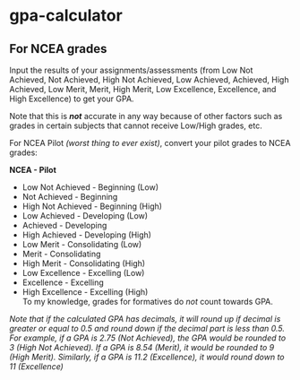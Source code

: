 # gpa-calculator
## For NCEA grades  
Input the results of your assignments/assessments (from Low Not Achieved, Not Achieved, High Not Achieved, Low Achieved, Achieved, High Achieved, Low Merit, Merit, High Merit, Low Excellence, Excellence, and High Excellence) to get your GPA.

Note that this is ***not*** accurate in any way because of other factors such as grades in certain subjects that cannot receive Low/High grades, etc.

For NCEA Pilot *(worst thing to ever exist)*, convert your pilot grades to NCEA grades:  

__**NCEA - Pilot**__  
* Low Not Achieved - Beginning (Low)  
* Not Achieved - Beginning  
* High Not Achieved - Beginning (High)  
* Low Achieved - Developing (Low)  
* Achieved - Developing  
* High Achieved - Developing (High)  
* Low Merit - Consolidating (Low)  
* Merit - Consolidating  
* High Merit - Consolidating (High)  
* Low Excellence - Excelling (Low)  
* Excellence - Excelling  
* High Excellence - Excelling (High)  
To my knowledge, grades for formatives do *not* count towards GPA.

*Note that if the calculated GPA has decimals, it will round up if decimal is greater or equal to 0.5 and round down if the decimal part is less than 0.5. For example, if a GPA is 2.75 (Not Achieved), the GPA would be rounded to 3 (High Not Achieved). If a GPA is 8.54 (Merit), it would be rounded to 9 (High Merit). Similarly, if a GPA is 11.2 (Excellence), it would round down to 11 (Excellence)*